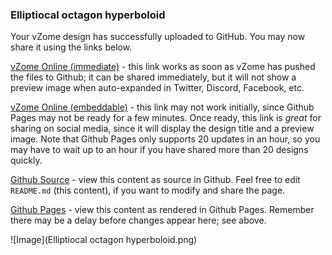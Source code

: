 ### Elliptiocal octagon hyperboloid

Your vZome design has successfully uploaded to GitHub.  You may now share it using the links below.

[vZome Online (immediate)][1] - this link works as soon as vZome has pushed the files to Github; it can be shared immediately, but it will not show a preview image when auto-expanded in Twitter, Discord, Facebook, etc.

[vZome Online (embeddable)][2] - this link may not work initially, since Github Pages may not be ready for a few minutes.  Once ready, this link is *great* for sharing on social media, since it will display the design title and a preview image.  Note that Github Pages only supports 20 updates in an hour, so you may have to wait up to an hour if you have shared more than 20 designs quickly.

[Github Source][3] - view this content as source in Github.  Feel free to edit `README.md` (this content), if you want to modify and share the page.

[Github Pages][4] - view this content as rendered in Github Pages.  Remember there may be a delay before changes appear here; see above.

![Image](Elliptiocal octagon hyperboloid.png)

[1]: https://vzome.com/app/?url=https://raw.githubusercontent.com/John-Kostick/vzome-sharing/main/2021/06/29/10-32-50/Elliptiocal+octagon+hyperboloid.vZome
[2]: https://vzome.com/app/embed.py?url=https://John-Kostick.github.io/vzome-sharing/2021/06/29/10-32-50/Elliptiocal+octagon+hyperboloid.vZome
[3]: https://github.com/John-Kostick/vzome-sharing/tree/main/2021/06/29/10-32-50/
[4]: https://John-Kostick.github.io/vzome-sharing/2021/06/29/10-32-50/
